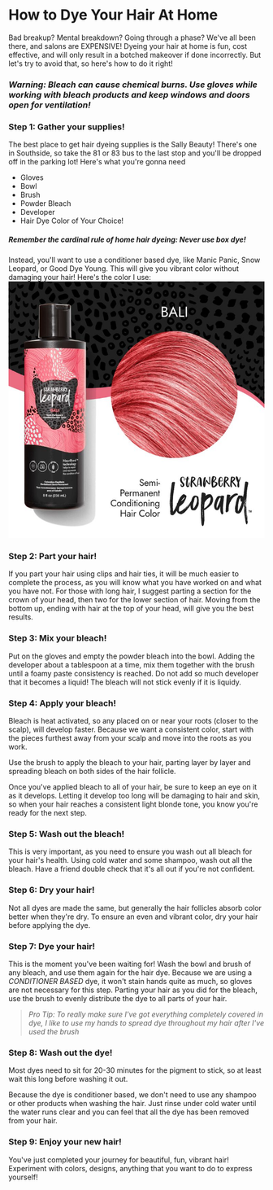 # How to Dye Your Hair At Home
Bad breakup? Mental breakdown? Going through a phase? We've all been there, and salons are EXPENSIVE! Dyeing your hair at home is fun, cost effective, and will only result in a botched makeover if done incorrectly. But let's try to avoid that, so here's how to do it right!
### _Warning: Bleach can cause chemical burns. Use gloves while working with bleach products and keep windows and doors open for ventilation!_

### Step 1: Gather your supplies!
The best place to get hair dyeing supplies is the Sally Beauty! There's one in Southside, so take the 81 or 83 bus to the last stop and you'll be dropped off in the parking lot! 
Here's what you're gonna need
- Gloves
- Bowl
- Brush
- Powder Bleach
- Developer
- Hair Dye Color of Your Choice!

##### Remember the cardinal rule of home hair dyeing: *Never* use box dye!
Instead, you'll want to use a conditioner based dye, like Manic Panic, Snow Leopard, or Good Dye Young. This will give you vibrant color without damaging your hair! Here's the color I use:
![Snow Leopard Bali](bali_hair.jpg)

### Step 2: Part your hair!
If you part your hair using clips and hair ties, it will be much easier to complete the process, as you will know what you have worked on and what you have not.
For those with long hair, I suggest parting a section for the crown of your head, then two for the lower section of hair. Moving from the bottom up, ending with hair at the top of your head, will give you the best results.

### Step 3: Mix your bleach!
Put on the gloves and empty the powder bleach into the bowl. Adding the developer about a tablespoon at a time, mix them together with the brush until a foamy paste consistency is reached. 
Do not add so much developer that it becomes a liquid! The bleach will not stick evenly if it is liquidy.

### Step 4: Apply your bleach!
Bleach is heat activated, so any placed on or near your roots (closer to the scalp), will develop faster. Because we want a consistent color, start with the pieces furthest away from your scalp and move into the roots as you work. 

Use the brush to apply the bleach to your hair, parting layer by layer and spreading bleach on both sides of the hair follicle.

Once you've applied bleach to all of your hair, be sure to keep an eye on it as it develops. Letting it develop too long will be damaging to hair and skin, so when your hair reaches a consistent light blonde tone, you know you're ready for the next step.

### Step 5: Wash out the bleach!
This is very important, as you need to ensure you wash out all bleach for your hair's health.
Using cold water and some shampoo, wash out all the bleach. Have a friend double check that it's all out if you're not confident.

### Step 6: Dry your hair!
Not all dyes are made the same, but generally the hair follicles absorb color better when they're dry. To ensure an even and vibrant color, dry your hair before applying the dye.

### Step 7: Dye your hair!
This is the moment you've been waiting for! Wash the bowl and brush of any bleach, and use them again for the hair dye.
Because we are using a *CONDITIONER BASED* dye, it won't stain hands quite as much, so gloves are not necessary for this step. 
Parting your hair as you did for the bleach, use the brush to evenly distribute the dye to all parts of your hair. 

>*Pro Tip: To really make sure I've got everything completely covered in dye, I like to use my hands to spread dye throughout my hair after I've used the brush*

### Step 8: Wash out the dye!
Most dyes need to sit for 20-30 minutes for the pigment to stick, so at least wait this long before washing it out.

Because the dye is conditioner based, we don't need to use any shampoo or other products when washing the hair. Just rinse under cold water until the water runs clear and you can feel that all the dye has been removed from your hair.

### Step 9: Enjoy your new hair!
You've just completed your journey for beautiful, fun, vibrant hair! Experiment with colors, designs, anything that you want to do to express yourself!






















